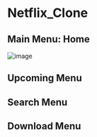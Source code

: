 # Netflix_Clone
## Main Menu: Home
![image](https://user-images.githubusercontent.com/39005000/198377007-3b925a56-1cff-45c0-acaf-77ec38d942fc.png)


## Upcoming Menu

## Search Menu

## Download Menu

